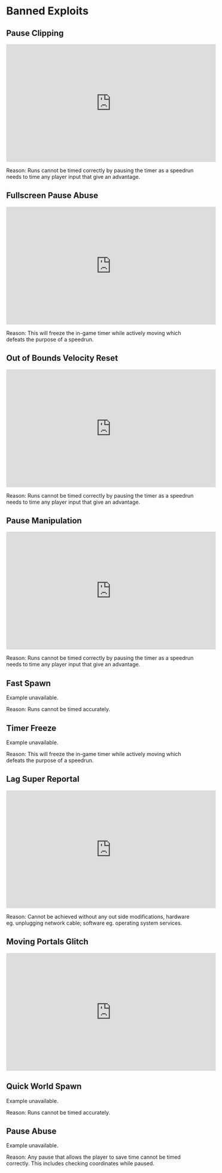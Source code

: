 # Banned Exploits

## Pause Clipping

<iframe width="560" height="315" src="https://www.youtube-nocookie.com/embed/CLzVfyYZhQA" frameborder="0" allow="accelerometer; autoplay; encrypted-media; gyroscope; picture-in-picture" allowfullscreen></iframe>

Reason: Runs cannot be timed correctly by pausing the timer as a speedrun needs to time any player input that give an advantage.

## Fullscreen Pause Abuse

<iframe width="560" height="315" src="https://www.youtube-nocookie.com/embed/Okw8sSb7w-g" frameborder="0" allow="accelerometer; autoplay; encrypted-media; gyroscope; picture-in-picture" allowfullscreen></iframe>

Reason: This will freeze the in-game timer while actively moving which defeats the purpose of a speedrun.

## Out of Bounds Velocity Reset

<iframe width="560" height="315" src="https://www.youtube-nocookie.com/embed/QdRcAm0rvGQ" frameborder="0" allow="accelerometer; autoplay; encrypted-media; gyroscope; picture-in-picture" allowfullscreen></iframe>

Reason: Runs cannot be timed correctly by pausing the timer as a speedrun needs to time any player input that give an advantage.

## Pause Manipulation

<iframe width="560" height="315" src="https://www.youtube-nocookie.com/embed/V0u5r3g-DVs" frameborder="0" allow="accelerometer; autoplay; encrypted-media; gyroscope; picture-in-picture" allowfullscreen></iframe>

Reason: Runs cannot be timed correctly by pausing the timer as a speedrun needs to time any player input that give an advantage.

## Fast Spawn

Example unavailable.

Reason: Runs cannot be timed accurately.

## Timer Freeze

Example unavailable.

Reason: This will freeze the in-game timer while actively moving which defeats the purpose of a speedrun.

## Lag Super Reportal

<iframe width="560" height="315" src="https://www.youtube-nocookie.com/embed/1C6XVOuf_Q8" frameborder="0" allow="accelerometer; autoplay; encrypted-media; gyroscope; picture-in-picture" allowfullscreen></iframe>

Reason: Cannot be achieved without any out side modifications, hardware eg. unplugging network cable; software eg. operating system services.

## Moving Portals Glitch

<iframe width="560" height="315" src="https://www.youtube-nocookie.com/embed/3URv8YPl0N4" frameborder="0" allow="accelerometer; autoplay; encrypted-media; gyroscope; picture-in-picture" allowfullscreen></iframe>

## Quick World Spawn

Example unavailable.

Reason: Runs cannot be timed accurately.

## Pause Abuse

Example unavailable.

Reason: Any pause that allows the player to save time cannot be timed correctly. This includes checking coordinates while paused.

